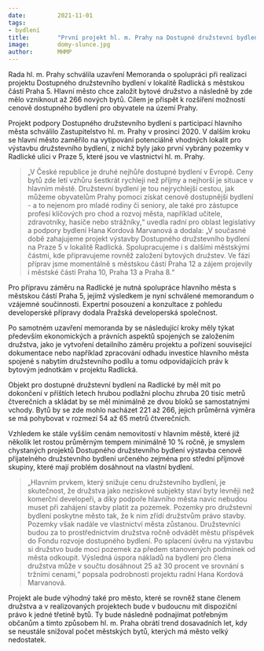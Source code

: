 ```yaml
---
date:         2021-11-01
tags:         
- bydlení
title:        "První projekt hl. m. Prahy na Dostupné družstevní bydlení by měl vzniknout v Praze 5 v Radlické ulici"
image: 	      domy-slunce.jpg
author:       MHMP
---
```


Rada hl. m. Prahy schválila uzavření Memoranda o spolupráci při realizaci projektu Dostupného družstevního bydlení v lokalitě Radlická s městskou částí Praha 5. Hlavní město chce založit bytové družstvo a následně by zde mělo vzniknout až 266 nových bytů. Cílem je přispět k rozšíření možností cenově dostupného bydlení pro obyvatele na území Prahy.

Projekt podpory Dostupného družstevního bydlení s participací hlavního města schválilo Zastupitelstvo hl. m. Prahy v prosinci 2020. V dalším kroku se hlavní město zaměřilo na vytipování potenciálně vhodných lokalit pro výstavbu družstevního bydlení, z nichž byly jako první vybrány pozemky v Radlické ulici v Praze 5, které jsou ve vlastnictví hl. m. Prahy.

> „V České republice je druhé nejhůře dostupné bydlení v Evropě. Ceny bytů zde letí vzhůru šestkrát rychleji než příjmy a nejhorší je situace v hlavním městě. Družstevní bydlení je tou nejrychlejší cestou, jak můžeme obyvatelům Prahy pomoci získat cenově dostupnější bydlení - a to nejenom pro mladé rodiny či seniory, ale také pro zástupce profesí klíčových pro chod a rozvoj města, například učitele, zdravotníky, hasiče nebo strážníky,“ uvedla radní pro oblast legislativy a podpory bydlení Hana Kordová Marvanová a dodala: „V současné době zahajujeme projekt výstavby Dostupného družstevního bydlení na Praze 5 v lokalitě Radlická. Spolupracujeme i s dalšími městskými částmi, kde připravujeme rovněž založení bytových družstev. Ve fázi příprav jsme momentálně s městskou částí Praha 12 a zájem projevily i městské části Praha 10, Praha 13 a Praha 8.“

Pro přípravu záměru na Radlické je nutná spolupráce hlavního města s městskou částí Praha 5, jejímž výsledkem je nyní schválené memorandum o vzájemné součinnosti. Expertní posouzení a konzultace z pohledu developerské přípravy dodala Pražská developerská společnost.

Po samotném uzavření memoranda by se následující kroky měly týkat především ekonomických a právních aspektů spojených se založením družstva, jako je vytvoření detailního záměru projektu a pořízení související dokumentace nebo například zpracování odhadu investice hlavního města spojené s nabytím družstevního podílu a tomu odpovídajících práv k bytovým jednotkám v projektu Radlická.

Objekt pro dostupné družstevní bydlení na Radlické by měl mít po dokončení v příštích letech hrubou podlažní plochu zhruba 20 tisíc metrů čtverečních a skládat by se měl minimálně ze dvou bloků se samostatnými vchody. Bytů by se zde mohlo nacházet 221 až 266, jejich průměrná výměra se má pohybovat v rozmezí 54 až 65 metrů čtverečních.

Vzhledem ke stále vyšším cenám nemovitostí v hlavním městě, které již několik let rostou průměrným tempem minimálně 10 % ročně, je smyslem chystaných projektů Dostupného družstevního bydlení výstavba cenově přijatelného družstevního bydlení určeného zejména pro střední příjmové skupiny, které mají problém dosáhnout na vlastní bydlení.

> „Hlavním prvkem, který snižuje cenu družstevního bydlení, je skutečnost, že družstva jako neziskové subjekty staví byty levněji než komerční developeři, a díky podpoře hlavního města navíc nebudou muset při zahájení stavby platit za pozemek. Pozemky pro družstevní bydlení poskytne město tak, že k nim zřídí družstvům právo stavby. Pozemky však nadále ve vlastnictví města zůstanou. Družstevníci budou za to prostřednictvím družstva ročně odvádět městu příspěvek do Fondu rozvoje dostupného bydlení. Po splacení úvěru na výstavbu si družstvo bude moci pozemek za předem stanovených podmínek od města odkoupit. Výsledná úspora nákladů na bydlení pro člena družstva může v součtu dosáhnout 25 až 30 procent ve srovnání s tržními cenami,“ popsala podrobnosti projektu radní Hana Kordová Marvanová.

Projekt ale bude výhodný také pro město, které se rovněž stane členem družstva a v realizovaných projektech bude v budoucnu mít dispoziční právo k jedné třetině bytů. Ty bude následně podnajímat potřebným občanům a tímto způsobem hl. m. Praha obrátí trend dosavadních let, kdy se neustále snižoval počet městských bytů, kterých má město velký nedostatek.
